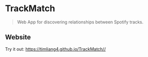 # TrackMatch

> Web App for discovering relationships between Spotify tracks.

## Website

Try it out: <a href="https://timliang4.github.io/TrackMatch/" target="_blank">https://timliang4.github.io/TrackMatch//</a>
